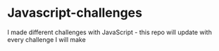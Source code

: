 # Javascript-challenges
I made different challenges with JavaScript - this repo will update with every challenge I will make
